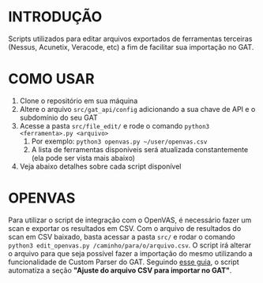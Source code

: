 # INTRODUÇÃO
Scripts utilizados para editar arquivos exportados de ferramentas terceiras (Nessus, Acunetix, Veracode, etc) a fim de facilitar sua importação no GAT.

# COMO USAR
1. Clone o repositório em sua máquina
2. Altere o arquivo ```src/gat_api/config``` adicionando a sua chave de API e o subdomínio do seu GAT
3. Acesse a pasta ```src/file_edit/``` e rode o comando ```python3 <ferramenta>.py <arquivo>```
   1. Por exemplo: ```python3 openvas.py ~/user/openvas.csv```
   2. A lista de ferramentas disponíveis será atualizada constantemente (ela pode ser vista mais abaixo)
4. Veja abaixo detalhes sobre cada script disponível


# OPENVAS
Para utilizar o script de integração com o OpenVAS, é necessário fazer um scan e exportar os resultados em CSV.
Com o arquivo de resultados do scan em CSV baixado, basta acessar a pasta ```src/``` e rodar o comando ```python3 edit_openvas.py /caminho/para/o/arquivo.csv```.
O script irá alterar o arquivo para que seja possível fazer a importação do mesmo utilizando a funcionalidade de Custom Parser do GAT.
Seguindo [esse guia](https://helpgat.zendesk.com/hc/pt/articles/360045826014-Como-configurar-e-usar-o-OpenVAS-junto-com-o-GAT), o script automatiza a seção **"Ajuste do arquivo CSV para importar no GAT"**.